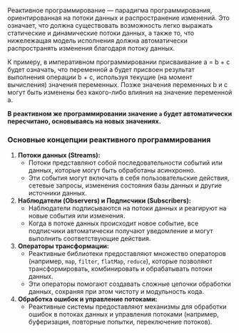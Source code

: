 Реактивное программирование — парадигма программирования, ориентированная на потоки данных и распространение изменений. Это означает, что должна существовать возможность легко выражать статические и динамические потоки данных, а также то, что нижележащая модель исполнения должна автоматически распространять изменения благодаря потоку данных.

К примеру, в императивном программировании присваивание a = b + c будет означать, что переменной a будет присвоен результат выполнения операции b + c, используя текущие (на момент вычисления) значения переменных. Позже значения переменных b и c могут быть изменены без какого-либо влияния на значение переменной a.

**В реактивном же программировании значение `a` будет автоматически пересчитано, основываясь на новых значениях.**
### Основные концепции реактивного программирования

1. **Потоки данных (Streams):**
    - Потоки представляют собой последовательности событий или данных, которые могут быть обработаны асинхронно.
    - Эти события могут включать в себя пользовательские действия, сетевые запросы, изменения состояния базы данных и другие источники данных.
2. **Наблюдатели (Observers) и Подписчики (Subscribers):**
    - Наблюдатели подписываются на потоки данных и реагируют на новые события или изменения.
    - Когда в потоке данных происходит новое событие, все подписчики автоматически получают уведомление и могут выполнить соответствующие действия.
3. **Операторы трансформации:**
    - Реактивные библиотеки предоставляют множество операторов (например, `map`, `filter`, `flatMap`, `reduce`), которые позволяют трансформировать, комбинировать и обрабатывать потоки данных.
    - Эти операторы помогают создавать сложные цепочки обработки данных, сохраняя при этом чистоту и модульность кода.
4. **Обработка ошибок и управление потоками:**
    - Реактивные системы предоставляют механизмы для обработки ошибок в потоках данных и управления потоками (например, буферизация, повторные попытки, переключение потоков).